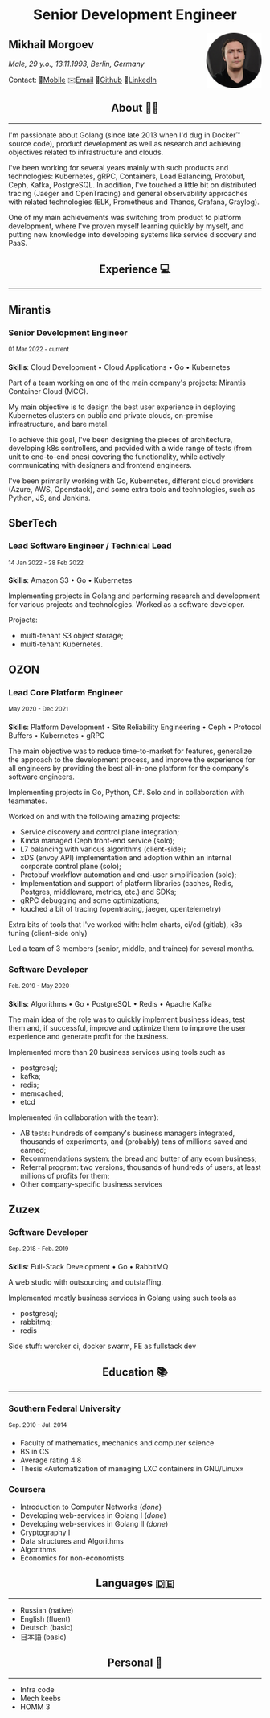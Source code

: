 # <div style="text-align: center">Senior Development Engineer</div>

<img style="float:right;width:110px;height:110px;" alt="Mikhail Morgoev" src="photo_r.png">

<h2 style="text-align:left"><b>Mikhail Morgoev</b></h2>

*Male, 29 y.o., 13.11.1993, Berlin, Germany*

Contact: 📱[Mobile](tel:<hidden>) ✉️[Email](mailto:morgoevm@gmail.com) 🐙[Github](https://github.com/zerospiel) 🏢[LinkedIn](https://linkedin.com/in/morgoevm)

## <div style="text-align: center">About 👨‍💻 </div>

___

I'm passionate about Golang (since late 2013 when I'd dug in Docker™ source code), product development as well as research and achieving objectives related to infrastructure and clouds.

I've been working for several years mainly with such products and technologies: Kubernetes, gRPC, Containers, Load Balancing, Protobuf, Ceph, Kafka, PostgreSQL. In addition, I've touched a little bit on distributed tracing (Jaeger and OpenTracing) and general observability approaches with related technologies (ELK, Prometheus and Thanos, Grafana, Graylog).

One of my main achievements was switching from product to platform development, where I've proven myself learning quickly by myself, and putting new knowledge into developing systems like service discovery and PaaS.

## <div style="text-align: center">Experience 💻 </div>

___

## __Mirantis__

### __Senior Development Engineer__

<p><sup>01 Mar 2022 - current</sup></p>

__Skills__: Cloud Development • Cloud Applications • Go • Kubernetes

Part of a team working on one of the main company's projects: Mirantis Container Cloud (MCC).

My main objective is to design the best user experience in deploying Kubernetes clusters on public and private clouds, on-premise infrastructure, and bare metal.

To achieve this goal, I've been designing the pieces of architecture, developing k8s controllers, and provided with a wide range of tests (from unit to end-to-end ones) covering the functionality, while actively communicating with designers and frontend engineers.

I've been primarily working with Go, Kubernetes, different cloud providers (Azure, AWS, Openstack), and some extra tools and technologies, such as Python, JS, and Jenkins.

## __SberTech__

### __Lead Software Engineer / Technical Lead__

<p><sup>14 Jan 2022 - 28 Feb 2022</sup></p>

__Skills__: Amazon S3 • Go • Kubernetes

Implementing projects in Golang and performing research and development for various projects and technologies. Worked as a software developer.

Projects:

- multi-tenant S3 object storage;
- multi-tenant Kubernetes.

## __OZON__

### __Lead Core Platform Engineer__

<p><sup>May 2020 - Dec 2021</sup></p>

__Skills__: Platform Development • Site Reliability Engineering • Ceph • Protocol Buffers • Kubernetes • gRPC

The main objective was to reduce time-to-market for features, generalize the approach to the development process, and improve the experience for all engineers by providing the best all-in-one platform for the company's software engineers.

Implementing projects in Go, Python, C#. Solo and in collaboration with teammates.

Worked on and with the following amazing projects:

- Service discovery and control plane integration;
- Kinda managed Ceph front-end service (solo);
- L7 balancing with various algorithms (client-side);
- xDS (envoy API) implementation and adoption within an internal corporate control plane (solo);
- Protobuf workflow automation and end-user simplification (solo);
- Implementation and support of platform libraries (caches, Redis, Postgres, middleware, metrics, etc.) and SDKs;
- gRPC debugging and some optimizations;
- touched a bit of tracing (opentracing, jaeger, opentelemetry)

Extra bits of tools that I've worked with: helm charts, ci/cd (gitlab), k8s tuning (client-side only)

Led a team of 3 members (senior, middle, and trainee) for several months.

### __Software Developer__

<p><sup>Feb. 2019 - May 2020</sup></p>

__Skills__: Algorithms • Go • PostgreSQL • Redis • Apache Kafka

The main idea of the role was to quickly implement business ideas, test them and, if successful, improve and optimize them to improve the user experience and generate profit for the business.

Implemented more than 20 business services using tools such as

- postgresql;
- kafka;
- redis;
- memcached;
- etcd

Implemented (in collaboration with the team):

- AB tests: hundreds of company's business managers integrated, thousands of experiments, and (probably) tens of millions saved and earned;
- Recommendations system: the bread and butter of any ecom business;
- Referral program: two versions, thousands of hundreds of users, at least millions of profits for them;
- Other company-specific business services

## __Zuzex__

### __Software Developer__

<p><sup>Sep. 2018 - Feb. 2019</sup></p>

__Skills__: Full-Stack Development • Go • RabbitMQ

A web studio with outsourcing and outstaffing.

Implemented mostly business services in Golang using such tools as

- postgresql;
- rabbitmq;
- redis

Side stuff: wercker ci, docker swarm, FE as fullstack dev

## <div style="text-align: center">Education 📚 </div>

___

### __Southern Federal University__

<p><sup>Sep. 2010 - Jul. 2014</sup></p>

- Faculty of mathematics, mechanics and computer science
- BS in CS
- Average rating 4.8
- Thesis «Automatization of managing LXC containers in GNU/Linux»

### __Coursera__

- Introduction to Computer Networks (*done*)
- Developing web-services in Golang I (*done*)
- Developing web-services in Golang II (*done*)
- Cryptography I
- Data structures and Algorithms
- Algorithms
- Economics for non-economists

## <div style="text-align: center">Languages 🇩🇪 </div>

___

- Russian (native)
- English (fluent)
- Deutsch (basic)
- 日本語 (basic)

## <div style="text-align: center">Personal 🎱 </div>

___

- Infra code
- Mech keebs
- HOMM 3
